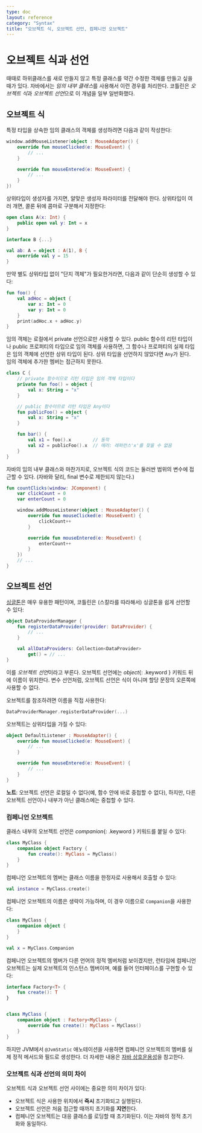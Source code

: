 ```yaml
---
type: doc
layout: reference
category: "Syntax"
title: "오브젝트 식, 오브젝트 선언, 컴페니언 오브젝트"
---
```


# 오브젝트 식과 선언

때때로 하위클래스를 새로 만들지 않고 특정 클래스를 약간 수정한 객체를 만들고 싶을 때가 있다.
자바에서는 *임의 내부 클래스*를 사용해서 이런 경우를 처리한다.
코틀린은 *오브젝트 식*과 *오브젝트 선언*으로 이 개념을 일부 일반화했다.

## 오브젝트 식

특정 타입을 상속한 임의 클래스의 객체를 생성하려면 다음과 같이 작성한다: 

``` kotlin
window.addMouseListener(object : MouseAdapter() {
    override fun mouseClicked(e: MouseEvent) {
        // ...
    }

    override fun mouseEntered(e: MouseEvent) {
        // ...
    }
})
```

상위타입이 생성자를 가지면, 알맞은 생성자 파라미터를 전달해야 한다.
상위타입이 여러 개면, 콜론 뒤에 콤마로 구분해서 지정한다:


``` kotlin
open class A(x: Int) {
    public open val y: Int = x
}

interface B {...}

val ab: A = object : A(1), B {
    override val y = 15
}
```

만약 별도 상위타입 없이 "단지 객체"가 필요한거라면, 다음과 같이 단순히 생성할 수 있다:

``` kotlin
fun foo() {
    val adHoc = object {
        var x: Int = 0
        var y: Int = 0
    }
    print(adHoc.x + adHoc.y)
}
```

임의 객체는 로컬에서 private 선언으로만 사용할 수 있다.
public 함수의 리턴 타입이나 public 프로퍼티의 타입으로 임의 객체를 사용하면,
그 함수나 프로퍼티의 실제 타입은 임의 객체에 선언한 상위 타입이 된다.
상위 타입을 선언하지 않았다면 `Any`가 된다.
임의 객체에 추가한 멤버는 접근하지 못한다.

``` kotlin
class C {
    // private 함수이므로 리턴 타입은 임의 객체 타입이다  
    private fun foo() = object {
        val x: String = "x"
    }

    // public 함수이므로 리턴 타입은 Any이다 
    fun publicFoo() = object {
        val x: String = "x"
    }

    fun bar() {
        val x1 = foo().x        // 동작
        val x2 = publicFoo().x  // 에러: 레퍼런스'x'를 찾을 수 없음
    }
}
```

자바의 임의 내부 클래스와 마찬가지로, 오브젝트 식의 코드는 둘러싼 범위의 변수에 접근할 수 있다.
(자바와 달리, final 변수로 제한되지 않는다.)

``` kotlin
fun countClicks(window: JComponent) {
    var clickCount = 0
    var enterCount = 0

    window.addMouseListener(object : MouseAdapter() {
        override fun mouseClicked(e: MouseEvent) {
            clickCount++
        }

        override fun mouseEntered(e: MouseEvent) {
            enterCount++
        }
    })
    // ...
}
```

## 오브젝트 선언

[싱글톤](http://en.wikipedia.org/wiki/Singleton_pattern)은 매우 유용한 패턴이며,
코틀린은 (스칼라를 따라해서) 싱글톤을 쉽게 선언할 수 있다:

``` kotlin
object DataProviderManager {
    fun registerDataProvider(provider: DataProvider) {
        // ...
    }

    val allDataProviders: Collection<DataProvider>
        get() = // ...
}
```

이를 *오브젝트 선언*이라고 부른다. 오브젝트 선언에는 *object*{: .keyword } 키워드 뒤에 이름이 위치한다.
변수 선언처럼, 오브젝트 선언은 식이 아니며 할당 문장의 오른쪽에 사용할 수 없다.

오브젝트를 참조하려면 이름을 직접 사용한다:

``` kotlin
DataProviderManager.registerDataProvider(...)
```

오브젝트는 상위타입을 가질 수 있다:

``` kotlin
object DefaultListener : MouseAdapter() {
    override fun mouseClicked(e: MouseEvent) {
        // ...
    }

    override fun mouseEntered(e: MouseEvent) {
        // ...
    }
}
```

**노트**: 오브젝트 선언은 로컬일 수 없다(예, 함수 안에 바로 중첩할 수 없다),
하지만, 다른 오브젝트 선언이나 내부가 아닌 클래스에는 중첩할 수 있다.


### 컴페니언 오브젝트

클래스 내부의 오브젝트 선언은 *companion*{: .keyword } 키워드를 붙일 수 있다:

``` kotlin
class MyClass {
    companion object Factory {
        fun create(): MyClass = MyClass()
    }
}
```

컴페니언 오브젝트의 멤버는 클래스 이름을 한정자로 사용해서 호출할 수 있다:

``` kotlin
val instance = MyClass.create()
```

컴페니언 오브젝트의 이름은 생략이 가능하며, 이 경우 이름으로 `Companion`을 사용한다:

``` kotlin
class MyClass {
    companion object {
    }
}

val x = MyClass.Companion
```

컴페니언 오브젝트의 멤버가 다른 언어의 정적 멤버처럼 보이겠지만,
런타임에 컴페니언 오브젝트는 실제 오브젝트의 인스턴스 멤버이며, 예를 들어 인터페이스를 구현할 수 있다:

``` kotlin
interface Factory<T> {
    fun create(): T
}


class MyClass {
    companion object : Factory<MyClass> {
        override fun create(): MyClass = MyClass()
    }
}
```

하지만 JVM에서 `@JvmStatic` 애노테이션을 사용하면 컴페니언 오브젝트의 멤버를 실제 정적 메서드와 필드로 생성한다.
더 자세한 내용은 [자바 상호운용성](java-to-kotlin-interop.html#static-fields)을 참고한다.


### 오브젝트 식과 선언의 의미 차이

오브젝트 식과 오브젝트 선언 사이에는 중요한 의미 차이가 있다:

* 오브젝트 식은 사용한 위치에서 **즉시** 초기화되고 실행된다.
* 오브젝트 선언은 처음 접근할 때까지 초기화를 **지연**한다. 
* 컴페니언 오브젝트는 대응 클래스를 로딩할 때 초기화된다. 이는 자바의 정적 초기화와 동일하다.
